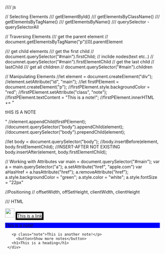//// js

// Selecting Elements
/// getElementById()
/// getElementsByClassName() 
/// getElementsByTagName() 
/// getElementsByName()
/// querySelector - querySelectorAll


// Traversing Elements
/// get the parent element
//  document.getElementsByTagName("p")[0].parentElement

///  get child elements
///  get the first child
// document.querySelector("#main").firstChild; // inclide nodes(text etc..)
// documnet.querySelector("#main").firstElementChild
//   get the last child
//  lastChild
/// get all children
// document.querySelector("#main").children


// Manipulating Elements
//let element = document.createElement("div");
//element.setAttribute("id", "main");
//let firstPElement = document.createElement("p");
//firstPElement.style.backgroundColor = "red";
//firstPElement.setAttribute("class", "note");
//firstPElement.textContent = "This is a note!";
//firstPElement.innerHTML += "<p>tHIS IS A NOTE<p>"
//element.appendChild(firstPElement);
//document.querySelector("body").appendChild(element);
//document.querySelector("body").prependChild(element);

//let body = document.querySelector("body");
//body.insertBefore(element, body.firstElementChild);
//INSERT-AFTER NOT EXISTING body.insertAfter(element, body.firstElementChild);

// Working with Attributes
var main = document.querySelector("#main");
var a = main.querySelector("a");
a.setAttribute("href", "apple.com")
var aHasHref = a.hasAttribute("href");
a.removeAttribute("href");
a.style.backgroundColor = "green";
a.style.color = "white";
a.style.fontSize = "22px"

//Positioning
// offsetWidth, offSetHeight, clientWidth, clientHeight




/// HTML
<!DOCTYPE html>
<html>
<head>
  <meta charset="utf-8">
  <meta name="viewport" content="width=device-width">
  <title>JS Bin</title>
</head>
<body>
     <div id="main">
         <img src="https://static.jsbin.com/images/dave.min.svg" width="30" height="30"/>
         <a class="link" href="google.com" style="border:5px solid black">This is a link</a>
         <p class="noteClass" id="noteId" style="background:blue;">This is a note!</p>
         
       <p class="note">This is another note!</p>
         <button>Show more notes</button>
       <h1>This is a heading</h1>
     </div>
</body>
</html>
